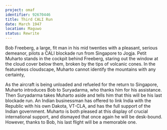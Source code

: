 ```yaml
---
project: omaf
identifier: 92670446
title: Third CALI Run
date: March 1947 
location: Maguwo
status: Rewrite
---
```


Bob Freeberg, a large, fit man in his mid twenties with a pleasant, serious demeanor, pilots a CALI blockade run from Singapore to Jogja. Petit Muharto stands in the cockpit behind Freeberg, staring out the window at the cloud cover below them, broken by the tips of volcanic cones. In the featureless cloudscape, Muharto cannot identify the mountains with any certainty,  

As the aircraft is being unloaded and refueled for the return to
Singapore, Muharto introduces Bob to Suryadarma, who thanks him for his
assistance. Then Suryadarma takes Muharto aside and tells him that this
will be his last blockade run. An Indian businessman has offered to link
India with the Republic with his own Dakota, VT-CLA, and has the full
support of the Indian government. Muharto is both pleased at this
display of crucial international support, and dismayed that once again
he will be desk-bound. However, thanks to Bob, his last flight will be a
memorable one.
